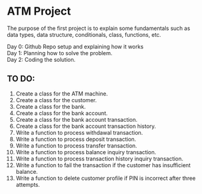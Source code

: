 # ATM Project

The purpose of the first project is to explain some fundamentals such as data types, data structure, conditionals, class, functions, etc. <br>

Day 0: Github Repo setup and explaining how it works<br>
Day 1: Planning how to solve the problem.<br>
Day 2: Coding the solution.<br>

## TO DO: <br>

1. Create a class for the ATM machine. <br>
2. Create a class for the customer. <br>
3. Create a class for the bank. <br>
4. Create a class for the bank account. <br>
5. Create a class for the bank account transaction. <br>
6. Create a class for the bank account transaction history. <br>
7. Write a function to process withdawal transaction. <br>
8. Write a function to process deposit transaction. <br>
9. Write a function to process transfer transaction. <br>
10. Write a function to process balance inquiry transaction. <br>
11. Write a function to process transaction history inquiry transaction. <br>
12. Write a function to fail the transaction if the customer has insufficient balance. <br>
13. Write a function to delete customer profile if PIN is incorrect after three attempts. <br>

